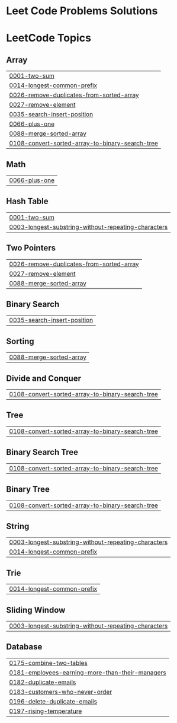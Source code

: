 # Leet Code Problems Solutions

<!---LeetCode Topics Start-->
# LeetCode Topics
## Array
|  |
| ------- |
| [0001-two-sum](https://github.com/firacil/Problem_Solved-Leet_Code-/tree/master/0001-two-sum) |
| [0014-longest-common-prefix](https://github.com/firacil/Problem_Solved-Leet_Code-/tree/master/0014-longest-common-prefix) |
| [0026-remove-duplicates-from-sorted-array](https://github.com/firacil/Problem_Solved-Leet_Code-/tree/master/0026-remove-duplicates-from-sorted-array) |
| [0027-remove-element](https://github.com/firacil/Problem_Solved-Leet_Code-/tree/master/0027-remove-element) |
| [0035-search-insert-position](https://github.com/firacil/Problem_Solved-Leet_Code-/tree/master/0035-search-insert-position) |
| [0066-plus-one](https://github.com/firacil/Problem_Solved-Leet_Code-/tree/master/0066-plus-one) |
| [0088-merge-sorted-array](https://github.com/firacil/Problem_Solved-Leet_Code-/tree/master/0088-merge-sorted-array) |
| [0108-convert-sorted-array-to-binary-search-tree](https://github.com/firacil/Problem_Solved-Leet_Code-/tree/master/0108-convert-sorted-array-to-binary-search-tree) |
## Math
|  |
| ------- |
| [0066-plus-one](https://github.com/firacil/Problem_Solved-Leet_Code-/tree/master/0066-plus-one) |
## Hash Table
|  |
| ------- |
| [0001-two-sum](https://github.com/firacil/Problem_Solved-Leet_Code-/tree/master/0001-two-sum) |
| [0003-longest-substring-without-repeating-characters](https://github.com/firacil/Problem_Solved-Leet_Code-/tree/master/0003-longest-substring-without-repeating-characters) |
## Two Pointers
|  |
| ------- |
| [0026-remove-duplicates-from-sorted-array](https://github.com/firacil/Problem_Solved-Leet_Code-/tree/master/0026-remove-duplicates-from-sorted-array) |
| [0027-remove-element](https://github.com/firacil/Problem_Solved-Leet_Code-/tree/master/0027-remove-element) |
| [0088-merge-sorted-array](https://github.com/firacil/Problem_Solved-Leet_Code-/tree/master/0088-merge-sorted-array) |
## Binary Search
|  |
| ------- |
| [0035-search-insert-position](https://github.com/firacil/Problem_Solved-Leet_Code-/tree/master/0035-search-insert-position) |
## Sorting
|  |
| ------- |
| [0088-merge-sorted-array](https://github.com/firacil/Problem_Solved-Leet_Code-/tree/master/0088-merge-sorted-array) |
## Divide and Conquer
|  |
| ------- |
| [0108-convert-sorted-array-to-binary-search-tree](https://github.com/firacil/Problem_Solved-Leet_Code-/tree/master/0108-convert-sorted-array-to-binary-search-tree) |
## Tree
|  |
| ------- |
| [0108-convert-sorted-array-to-binary-search-tree](https://github.com/firacil/Problem_Solved-Leet_Code-/tree/master/0108-convert-sorted-array-to-binary-search-tree) |
## Binary Search Tree
|  |
| ------- |
| [0108-convert-sorted-array-to-binary-search-tree](https://github.com/firacil/Problem_Solved-Leet_Code-/tree/master/0108-convert-sorted-array-to-binary-search-tree) |
## Binary Tree
|  |
| ------- |
| [0108-convert-sorted-array-to-binary-search-tree](https://github.com/firacil/Problem_Solved-Leet_Code-/tree/master/0108-convert-sorted-array-to-binary-search-tree) |
## String
|  |
| ------- |
| [0003-longest-substring-without-repeating-characters](https://github.com/firacil/Problem_Solved-Leet_Code-/tree/master/0003-longest-substring-without-repeating-characters) |
| [0014-longest-common-prefix](https://github.com/firacil/Problem_Solved-Leet_Code-/tree/master/0014-longest-common-prefix) |
## Trie
|  |
| ------- |
| [0014-longest-common-prefix](https://github.com/firacil/Problem_Solved-Leet_Code-/tree/master/0014-longest-common-prefix) |
## Sliding Window
|  |
| ------- |
| [0003-longest-substring-without-repeating-characters](https://github.com/firacil/Problem_Solved-Leet_Code-/tree/master/0003-longest-substring-without-repeating-characters) |
## Database
|  |
| ------- |
| [0175-combine-two-tables](https://github.com/firacil/Problem_Solved-Leet_Code-/tree/master/0175-combine-two-tables) |
| [0181-employees-earning-more-than-their-managers](https://github.com/firacil/Problem_Solved-Leet_Code-/tree/master/0181-employees-earning-more-than-their-managers) |
| [0182-duplicate-emails](https://github.com/firacil/Problem_Solved-Leet_Code-/tree/master/0182-duplicate-emails) |
| [0183-customers-who-never-order](https://github.com/firacil/Problem_Solved-Leet_Code-/tree/master/0183-customers-who-never-order) |
| [0196-delete-duplicate-emails](https://github.com/firacil/Problem_Solved-Leet_Code-/tree/master/0196-delete-duplicate-emails) |
| [0197-rising-temperature](https://github.com/firacil/Problem_Solved-Leet_Code-/tree/master/0197-rising-temperature) |
<!---LeetCode Topics End-->
